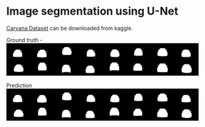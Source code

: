 # Image segmentation using U-Net

[Carvana Dataset](https://www.kaggle.com/competitions/carvana-image-masking-challenge/data) can be downloaded from kaggle.


Ground truth - 
![O.png](saved_images/0.png)

Prediction
![pred_0.png](saved_images/pred_0.png)